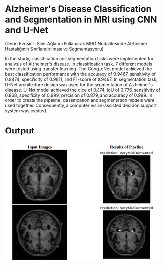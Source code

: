 # Alzheimer's Disease Classification and Segmentation in MRI using CNN and U-Net

(Derin Evrişimli Sinir Ağlarını Kullanarak MRG Modalitesinde Alzheimer Hastalığının Sınıflandırılması ve Segmentasyonu)

In the study, classification and segmentation tasks were implemented for analysis of Alzheimer's disease. In classification task, 7
different models were tested using transfer learning. The GoogLeNet model achieved the best classification performance with the
accuracy of 0.9467, sensitivity of 0.9474, specificity of 0.9811, and F1-score of 0.9467. In segmentation task, U-Net architecture design
was used for the segmentation of Alzheimer's disease. U-Net model achieved the dice of 0.874, IoU of 0.776, sensitivity of 0.868,
specificity of 0.999, precision of 0.879, and accuracy of 0.999. In order to create the pipeline, classification and segmentation models
were used together. Consequently, a computer vision-assisted decision support system was created.

# Output
![Output Sample](images/output.png)
